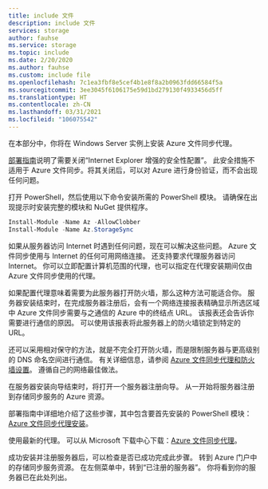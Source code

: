 ```yaml
---
title: include 文件
description: include 文件
services: storage
author: fauhse
ms.service: storage
ms.topic: include
ms.date: 2/20/2020
ms.author: fauhse
ms.custom: include file
ms.openlocfilehash: 7c1ea3fbf8e5cef4b1e8f8a2b0963fdd66584f5a
ms.sourcegitcommit: 3ee3045f6106175e59d1bd279130f4933456d5ff
ms.translationtype: HT
ms.contentlocale: zh-CN
ms.lasthandoff: 03/31/2021
ms.locfileid: "106075542"
---
```

在本部分中，你将在 Windows Server 实例上安装 Azure 文件同步代理。

[部署指南](../articles/storage/files/storage-sync-files-deployment-guide.md)说明了需要关闭“Internet Explorer 增强的安全性配置”。 此安全措施不适用于 Azure 文件同步。将其关闭后，可以对 Azure 进行身份验证，而不会出现任何问题。

打开 PowerShell，然后使用以下命令安装所需的 PowerShell 模块。 请确保在出现提示时安装完整的模块和 NuGet 提供程序。

```powershell
Install-Module -Name Az -AllowClobber
Install-Module -Name Az.StorageSync
```

如果从服务器访问 Internet 时遇到任何问题，现在可以解决这些问题。 Azure 文件同步使用与 Internet 的任何可用网络连接。 还支持要求代理服务器访问 Internet。 你可以立即配置计算机范围的代理，也可以指定在代理安装期间仅由 Azure 文件同步使用的代理。

如果配置代理意味着需要为此服务器打开防火墙，那么这种方法可能适合你。 服务器安装结束时，在完成服务器注册后，会有一个网络连接报表精确显示所选区域中 Azure 文件同步需要与之通信的 Azure 中的终结点 URL。 该报表还会告诉你需要进行通信的原因。 可以使用该报表将此服务器上的防火墙锁定到特定的 URL。

还可以采用相对保守的方法，就是不完全打开防火墙，而是限制服务器与更高级别的 DNS 命名空间进行通信。 有关详细信息，请参阅 [Azure 文件同步代理和防火墙设置](../articles/storage/files/storage-sync-files-firewall-and-proxy.md)。 遵循自己的网络最佳做法。

在服务器安装向导结束时，将打开一个服务器注册向导。 从一开始将服务器注册到存储同步服务的 Azure 资源。

部署指南中详细地介绍了这些步骤，其中包含要首先安装的 PowerShell 模块：[Azure 文件同步代理安装](../articles/storage/files/storage-sync-files-deployment-guide.md)。

使用最新的代理。 可以从 Microsoft 下载中心下载：[Azure 文件同步代理](https://aka.ms/AFS/agent "Azure 文件同步代理下载")。

成功安装并注册服务器后，可以检查是否已成功完成此步骤。 转到 Azure 门户中的存储同步服务资源。 在左侧菜单中，转到“已注册的服务器”。 你将看到你的服务器已在此处列出。
